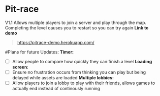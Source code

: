 # Pit-race
V1.1 Allows multiple players to join a server and play through the map. Completing the level causes you to restart so you can try again
 **Link to demo**
  > https://pitrace-demo.herokuapp.com/

#Plans for future Updates:
**Timer:**
- [ ] Allow people to compare how quickly they can finish a level
**Loading screen:**
- [ ] Ensure no frustration occurs from thinking you can play but being delayed while assets are loaded
**Multiple lobbies:**
- [ ] Allow players to join a lobby to play with their friends, allows games to actually end instead of continously running
